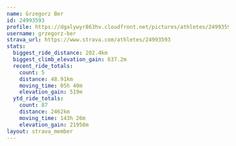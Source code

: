 ```yaml
---
name: Grzegorz Ber
id: 24993593
profile: https://dgalywyr863hv.cloudfront.net/pictures/athletes/24993593/7453165/11/large.jpg
username: grzegorz-ber
strava_url: https://www.strava.com/athletes/24993593
stats:
  biggest_ride_distance: 202.4km
  biggest_climb_elevation_gain: 637.2m
  recent_ride_totals:
    count: 5
    distance: 48.91km
    moving_time: 05h 40m
    elevation_gain: 519m
  ytd_ride_totals:
    count: 87
    distance: 2462km
    moving_time: 143h 26m
    elevation_gain: 21958m
layout: strava_member
--- 
```

